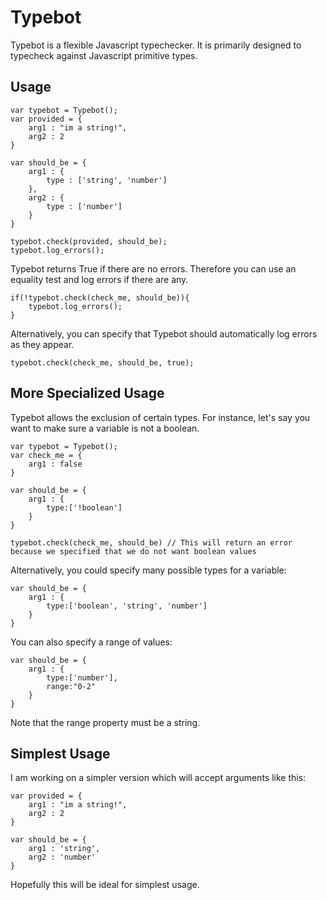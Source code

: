 # Typebot
Typebot is a flexible Javascript typechecker. It is primarily designed to typecheck against Javascript primitive types.

## Usage
	var typebot = Typebot();
	var provided = {
	    arg1 : "im a string!",
	    arg2 : 2
	}

	var should_be = {
	    arg1 : {
	        type : ['string', 'number']
	    },
		arg2 : {
			type : ['number']
		}
	}

	typebot.check(provided, should_be);
	typebot.log_errors();

Typebot returns True if there are no errors. Therefore you can use an equality test and log errors if there are any.

	if(!typebot.check(check_me, should_be)){
		typebot.log_errors();
	}

Alternatively, you can specify that Typebot should automatically log errors as they appear.

	typebot.check(check_me, should_be, true);

## More Specialized Usage

Typebot allows the exclusion of certain types. For instance, let's say you want to make sure a variable is not a boolean.

	var typebot = Typebot();
	var check_me = {
		arg1 : false
	}

	var should_be = {
		arg1 : {
			type:['!boolean']
		}
	}

	typebot.check(check_me, should_be) // This will return an error because we specified that we do not want boolean values

Alternatively, you could specify many possible types for a variable:

	var should_be = {
		arg1 : {
			type:['boolean', 'string', 'number']
		}
	}

You can also specify a range of values:

	var should_be = {
		arg1 : {
			type:['number'],
			range:"0-2"
		}
	}

Note that the range property must be a string.

## Simplest Usage

I am working on a simpler version which will accept arguments like this:

	var provided = {
	    arg1 : "im a string!",
	    arg2 : 2
	}

	var should_be = {
	    arg1 : 'string',
		arg2 : 'number'
	}
	
Hopefully this will be ideal for simplest usage.